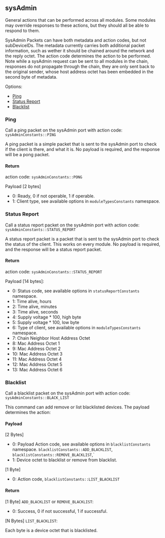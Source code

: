 ## sysAdmin

General actions that can be performed across all modules. Some modules may override responses to these actions, but they should all be able to respond to them.

SysAdmin Packets can have both metadata and action codes, but not subDeviceIDs. The metadata currently carries both additional packet information, such as wether it should be chained around the network and the reply octet. The action code determines the action to be performed. Note while a sysAdmin request can be sent to all modules in the chain, responses do not propagate through the chain, they are only sent back to the original sender, whose host address octet has been embedded in the second byte of metadata.

Options:

-   [Ping](#ping)
-   [Status Report](#status-report)
-   [Blacklist](#blacklist)

### Ping

Call a ping packet on the sysAdmin port with action code: `sysAdminConstants::PING`

A ping packet is a simple packet that is sent to the sysAdmin port to check if the client is there, and what it is.
No payload is required, and the response will be a pong packet.

#### Return

action code: `sysAdminConstants::PONG`

Payload [2 bytes]

-   0: Ready, 0 if not operable, 1 if operable.
-   1: Client type, see available options in `moduleTypesConstants` namespace.

### Status Report

Call a status report packet on the sysAdmin port with action code: `sysAdminConstants::STATUS_REPORT`

A status report packet is a packet that is sent to the sysAdmin port to check the status of the client. This works on every module.
No payload is required, and the response will be a status report packet.

#### Return

action code: `sysAdminConstants::STATUS_REPORT`

Payload [14 bytes]:

-   0: Status code, see available options in `statusReportConstants` namespace.
-   1: Time alive, hours
-   2: Time alive, minutes
-   3: Time alive, seconds
-   4: Supply voltage \* 100, high byte
-   5: Supply voltage \* 100, low byte
-   6: Type of client, see available options in `moduleTypesConstants` namespace.
-   7: Chain Neighbor Host Address Octet
-   8: Mac Address Octet 1
-   9: Mac Address Octet 2
-   10: Mac Address Octet 3
-   11: Mac Address Octet 4
-   12: Mac Address Octet 5
-   13: Mac Address Octet 6

### Blacklist

Call a blacklist packet on the sysAdmin port with action code: `sysAdminConstants::BLACK_LIST`

This command can add remove or list blacklisted devices. The payload determines the action:

#### Payload

[2 Bytes]

-   0: Payload Action code, see available options in `blacklistConstants` namespace. `blacklistConstants::ADD_BLACKLIST`, `blacklistConstants::REMOVE_BLACKLIST`,`
-   1: Device octet to blacklist or remove from blacklist.

[1 Byte]

-   0: Action code, `blacklistConstants::LIST_BLACKLIST`

#### Return

[1 Byte] `ADD_BLACKLIST` or `REMOVE_BLACKLIST`:

-   0: Success, 0 if not successful, 1 if successful.

[N Bytes] `LIST_BLACKLIST`:

Each byte is a device octet that is blacklisted.
